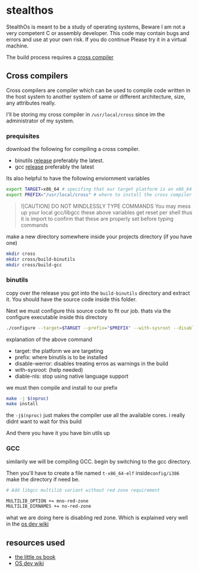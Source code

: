 # stealthos
StealthOs is meant to be a study of operating systems, Beware I am not a very competent C or assembly
developer. This code may contain bugs and errors and use at your own risk. If you do continue 
Please try it in a virtual machine.

The build process requires a [cross compiler](https://wiki.osdev.org/GCC_Cross-Compiler)

## Cross compilers
Cross compilers are compiler which can be used to compile code written in the host system to another system of same or different architecture, size, any attributes really.

I'll be storing my cross compiler in `/usr/local/cross` since im the administrator of my system.


### prequisites
download the following for compiling a cross compiler.
- binutils [release](https://sourceware.org/pub/binutils/releases/) preferably the latest.
- gcc [release](https://ftp.gnu.org/gnu/gcc/) preferably the latest


Its also helpful to have the following enviornment variables
```bash
export TARGET=x86_64 # specifing that our target platform is an x86_64 machine using the elf format
export PREFIX="/usr/local/cross" # where to install the cross compiler
```
> ![CAUTION]
> DO NOT MINDLESSLY TYPE COMMANDS
> You may mess up your local gcc/libgcc
> these above variables get reset per shell
> thus it is import to confirm that these are
> properly set before typing commands

make a new directory somewhere inside your projects directory (if you have one)
```bash
mkdir cross
mkdir cross/build-binutils
mkdir cross/build-gcc
```


### binutils
copy over the release you got into the `build-binutils` directory and extract it. You should have the source code inside this folder.

Next we must configure this source code to fit our job. thats via the configure executable inside this directory

```bash
./configure --target=$TARGET --prefix="$PREFIX" --with-sysroot --disable-nls --disable-werror
```

explanation of the above command
- target: the platform we are targeting
- prefix: where binutils is to be installed
- disable-werror: disables treating erros as warnings in the build
- with-sysroot: (help needed)
- diable-nls: stop using native language support

we must then compile and install to our prefix
```bash
make -j $(nproc)
make install
```
the `-j$(nproc)` just makes the compiler use all the available cores. i really didnt want to wait for this build

And there you have it you have bin utils up

### GCC
similarily we will be compiling GCC.
begin by switching to the gcc directory.

Then you'll have to create a file named `t-x86_64-elf` inside`config/i386` make the directory if need be.

```bash
# Add libgcc multilib variant without red zone requirement

MULTILIB_OPTION += mno-red-zone
MULTILIB_DIRNAMES += no-red-zone
```

what we are doing here is disabling red zone. Which is explained very well in the [os dev wiki](https://wiki.osdev.org/Libgcc_without_red_zone)








## resources used
- [the little os book](https://littleosbook.github.io)
- [OS dev wiki](https://wiki.osdev.org)
